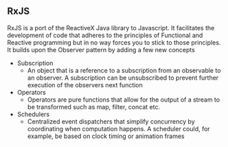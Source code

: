 ## RxJS

RxJS is a port of the ReactiveX Java library to Javascript. It facilitates the development of code that adheres to the principles of Functional and Reactive programming but in no way forces you to stick to those principles. It builds upon the Observer pattern by adding a few new concepts

*   Subscription
    *   An object that is a reference to a subscription from an observable to an observer. A subscription can be unsubscribed to prevent further execution of the observers next function
*   Operators
    *   Operators are pure functions that allow for the output of a stream to be transformed such as map, filter, concat etc.
*   Schedulers
    *   Centralized event dispatchers that simplify concurrency by coordinating when computation happens. A scheduler could, for example, be based on clock timing or animation frames 

